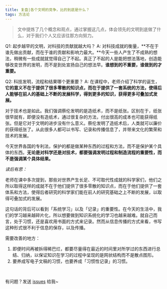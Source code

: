 ```yaml
---
title: 复盘|各个文明的竞争，比的到底是什么？
tags: 方法论 
---
```


>文中提炼了几个概念和观点，通过掌握这几点，体会领先的文明到底做了什么，对于我们个人又应该往那方向努力。

Q1: 起步越早的文明，对科技的贡献就越大吗？
A: 对科技成就的衡量，**不在于谁先做出贡献，而在于谁的贡献和影响力最大。**今天一些人产生了不成熟的想法，稍微有一些成就就觉得自己了不起。真正了不起的人是能把想法落地，创造能够改变世界的发明，而不是到处宣扬自己的想法早。**谁想到的不重要，谁做到的才重要。**

Q2: 科技发明，流程和结果哪个更重要？
A: 在课程中，老师介绍了科学的诞生，**它的意义不在于提供了很多零散的知识点，而在于提供了一套系统的方法，使得后人能够在前人的基础上不断的发展科学，得到更多的知识，获得更多可叠加式发展。**

对于技术也是如此。我们强调蔡伦发明的是造纸术，而不是纸张。区别在于，纸张很早就有，即便没有造纸术，通过很复杂的方法，付出很高的成本也可能获得纸张。但是它对于文明的进步没有什么意义。蔡伦发明了造纸术后，人类就可以廉价的获得纸张了。从此很多人都可以书写、记录和传播信息了，并带来文化的繁荣和技术的发展。

今天世界各国的专利法，保护的都是做某种东西的过程和方法，而不是保护某个具体的东西。**无论是对科学还是对技术，都要强调发明过程和制造流程的重要性，而不是强调某个具体结果。**


*读后有思：*

老师在课中多次提到，那些对世界产生长足、不可取代性成就的科学家们，他们之所以取得这样的成就不在于他们提供了很多零散的知识点，而在于他们提供了一套体系和方法，使得后者研究的科学家们能在前人的研究基础之上不断的发展，以取得可叠加式的发展。

这句话的背后可以看到「系统学习」以及「记录」的重要性。在今天的生活中，我们的学习越来越碎片化，所以想要做到知识系统化的学习也越来越难。就自己而言，处于习惯，还是喜欢用书面的方式来记录。然而从信息传播的方式来看，书写这种形式很不利于信息的保存，以及传播。

需要改善的地方：

1. 即便时间再被拆得稀巴烂，都要尽量得在最近的时间里对所学过的东西进行总结、归纳，以保证知识在学习的过程中呈现的是网状结构而不是散点图形。
2. 要养成写电子文稿的习惯，也要养成「习惯性记录」的习惯。

<br>

有问题？发送 [issues](http://sythoney.me/about/) 给我~
